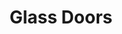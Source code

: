 ---
layout: post
title: Glass Doors
permalink: /addons/compliance32x/Glass%20Doors
comments: true
comments-id: GlassDoors
header-img: compliance32x/addons/Glass Door.jpg

long_text: Adds a fresh glass panes to doors.

authors:
  - RobertR11
  - HARAG0N

download:
  - 1.17:
    - https://github.com/Compliance-Addons/Addons/raw/master/32x/GlassDoors/Glass%20Doors%20-%20C32.zip
---
